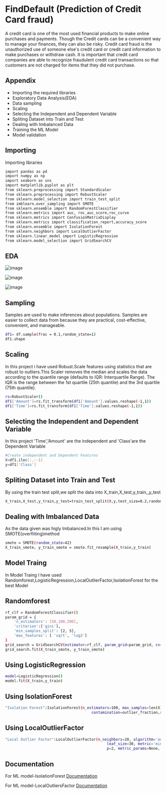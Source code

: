 
# FindDefault (Prediction of Credit Card fraud)

A credit card is one of the most used financial products to make online purchases and
payments. Though the Credit cards can be a convenient way to manage your finances, they can
also be risky. Credit card fraud is the unauthorized use of someone else&#39;s credit card or credit
card information to make purchases or withdraw cash.
It is important that credit card companies are able to recognize fraudulent credit card
transactions so that customers are not charged for items that they did not purchase.


## Appendix

- Importing the required libraries
- Exploratory Data Analysis(EDA)
- Data sampling
- Scaling
- Selecting the Independent and Dependent Variable
- Spliting Dataset into Train and Test
- Dealing with Imbalanced Data
- Training the ML Model
- Model validation
## Importing

Importing libraries 

```bash
import pandas as pd
import numpy as np
import seaborn as sns
import matplotlib.pyplot as plt
from sklearn.preprocessing import StandardScaler
from sklearn.preprocessing import RobustScaler
from sklearn.model_selection import train_test_split
from imblearn.over_sampling import SMOTE
from sklearn.ensemble import RandomForestClassifier
from sklearn.metrics import auc, roc_auc_score,roc_curve
from sklearn.metrics import ConfusionMatrixDisplay
from sklearn.metrics import classification_report,accuracy_score
from sklearn.ensemble import IsolationForest
from sklearn.neighbors import LocalOutlierFactor
from sklearn.linear_model import LogisticRegression
from sklearn.model_selection import GridSearchCV
```
    
## EDA

![image](https://github.com/themaverick97/Credit-Card-Fraud/assets/121721006/c9febff6-e6c1-4c20-8d5f-ab7259a648c6)

![image](https://github.com/themaverick97/Credit-Card-Fraud/assets/121721006/bd170851-562a-48ed-998d-7361cf54cc2d)

![image](https://github.com/themaverick97/Credit-Card-Fraud/assets/121721006/1d7fc27c-cbe4-4854-9ead-9a49d080f247)




## Sampling

Samples are used to make inferences about populations. Samples are easier to collect data from because they are practical, cost-effective, convenient, and manageable.

```bash
df1= df.sample(frac = 0.1,random_state=1)
df1.shape
```

## Scaling
In this project i have used Robust.Scale features using statistics that are robust to outliers.This Scaler removes the median and scales the data according to the quantile range (defaults to IQR: Interquartile Range). The IQR is the range between the 1st quartile (25th quantile) and the 3rd quartile (75th quantile).

```bash
rs=RobustScaler()
df1['Amount']=rs.fit_transform(df1['Amount'].values.reshape(-1,1))
df1['Time']=rs.fit_transform(df1['Time'].values.reshape(-1,1))
```
## Selecting the Independent and Dependent Variable
In this project 'Time','Amount' are the independent and 'Class'are the Dependent Variable
```bash
#Create independent and Dependent Features
X=df1.iloc[:,:-1]
y=df1['Class']
```
## Spliting Dataset into Train and Test
By using the train test split,we split the data into X_train,X_test,y_train,_y_test
```bash
X_train,X_test,y_train,y_test=train_test_split(X,y,test_size=0.2,random_state=2)
```
## Dealing with Imbalanced Data
As the data given was higly Imbalanced.In this I am using SMOTE(overfiiting)method
```bash
smote = SMOTE(random_state=42)
X_train_smote, y_train_smote = smote.fit_resample(X_train,y_train)
```
## Model Traing
In Model Traing I have used Randomforest,LogisticRegression,LocalOutlierFactor,IsolationForest for the best Model
## Randomforest
```bash
rf_clf = RandomForestClassifier()
param_grid = {
    'n_estimators': [50,100,200],
    'criterion':['gini'],
    'min_samples_split': [2, 5],
    'max_features': [ 'sqrt', 'log2']
}
grid_search = GridSearchCV(estimator=rf_clf, param_grid=param_grid, cv=5, scoring='accuracy')
grid_search.fit(X_train_smote, y_train_smote)
```
## Using  LogisticRegression
```bash
model=LogisticRegression()
model.fit(X_train,y_train)
```
## Using IsolationForest
```bash
"Isolation Forest":IsolationForest(n_estimators=100, max_samples=len(X),
                                       contamination=outlier_fraction,random_state=42, verbose=0)
```
## Using LocalOutlierFactor
```bash
"Local Outlier Factor":LocalOutlierFactor(n_neighbors=20, algorithm='auto',
                                              leaf_size=30, metric='minkowski',
                                              p=2, metric_params=None, contamination=outlier_fraction)
```
## Documentation

For ML model-IsolationForest [Documentation](https://scikit-learn.org/stable/modules/outlier_detection.html#isolation-forest)

For ML model-LocalOutliersFactor [Documentation](https://scikit-learn.org/stable/auto_examples/neighbors/plot_lof_outlier_detection.)









